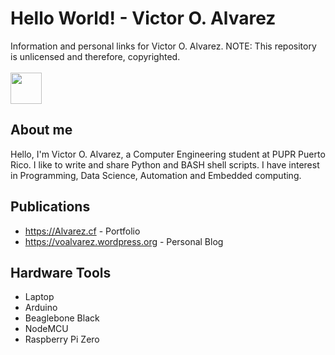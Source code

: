 # Hello World! - Victor O. Alvarez
Information and personal links for Victor O. Alvarez.
NOTE: This repository is unlicensed and therefore, copyrighted.
<br>
<br>
<img src="https://github.com/victoroalvarez/hello-world/blob/master/bash-148836_640.png" width="50">
## About me
Hello, I'm Victor O. Alvarez, a Computer Engineering student at PUPR Puerto Rico. I like to write and share Python and BASH shell scripts. I have interest in Programming, Data Science, Automation and Embedded computing.
## Publications
- https://Alvarez.cf - Portfolio
- https://voalvarez.wordpress.org - Personal Blog
## Hardware Tools
- Laptop
- Arduino
- Beaglebone Black
- NodeMCU
- Raspberry Pi Zero

